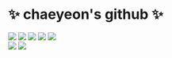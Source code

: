 <!DOCTYPE html>
<html lang="en">
<head>
  <meta charset="UTF-8">
  <meta name="viewport" content="width=device-width, initial-scale=1.0">
</head>
<body>
  <div class="container">
    <h1>✨ chaeyeon's github ✨</h1>
    <div>
      <img class="badge" src="https://img.shields.io/badge/Python-3178C6?style=flat&logo=Python&logoColor=white"/>
      <img class="badge" src="https://img.shields.io/badge/HTML5-E34F26?style=flat&logo=HTML5&logoColor=white"/>
      <img class="badge" src="https://img.shields.io/badge/JavaScript-F7DF1E?style=flat&logo=JavaScript&logoColor=white"/>
      <img class="badge" src="https://img.shields.io/badge/Jupyter-F37626?style=flat&logo=Jupyter&logoColor=white"/>
      <img class="badge" src="https://img.shields.io/badge/C-A8B9CC?style=flat&logo=C&logoColor=white"/>
    </div>
    <img src="https://github-readme-stats.vercel.app/api?username=Chaeyeoncho&show_icons=true&theme=radical"/>
    <img src="https://github-readme-stats.vercel.app/api/top-langs/?username=Chaeyeoncho&layout=compact"/>
  </div>
</body>
</html>
